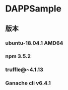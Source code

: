 # DAPPSample
## 版本
### ubuntu-18.04.1 AMD64
### npm 3.5.2 
### truffle@~4.1.13
### Ganache cli v6.4.1
